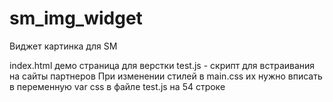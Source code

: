 sm_img_widget
=============

Виджет картинка для SM

index.html демо страница для верстки
test.js - скрипт для встраивания на сайты партнеров
При изменении стилей в main.css их нужно вписать в переменную var css в файле test.js на 54 строке
